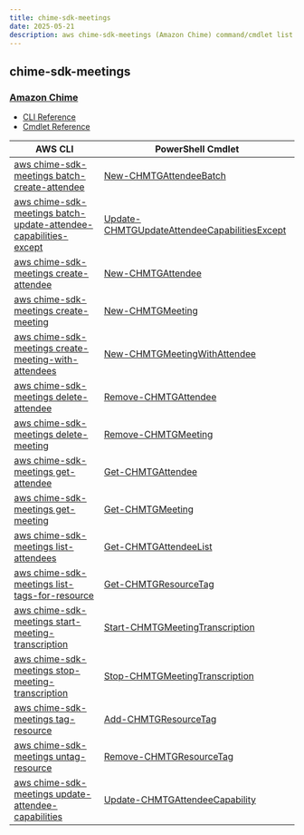 ```yaml
---
title: chime-sdk-meetings
date: 2025-05-21
description: aws chime-sdk-meetings (Amazon Chime) command/cmdlet list.
---
```


## chime-sdk-meetings

### [Amazon Chime](https://aws.amazon.com/chime/)

* [CLI Reference](https://awscli.amazonaws.com/v2/documentation/api/latest/reference/chime-sdk-meetings/index.html)
* [Cmdlet Reference](https://docs.aws.amazon.com/powershell/latest/reference/items/ChimeSDKMeetings_cmdlets.html)

|AWS CLI|PowerShell Cmdlet|
|----|----|
|[aws chime-sdk-meetings batch-create-attendee](https://awscli.amazonaws.com/v2/documentation/api/latest/reference/chime-sdk-meetings/batch-create-attendee.html)|[New-CHMTGAttendeeBatch](https://docs.aws.amazon.com/powershell/latest/reference/items/New-CHMTGAttendeeBatch.html)|
|[aws chime-sdk-meetings batch-update-attendee-capabilities-except](https://awscli.amazonaws.com/v2/documentation/api/latest/reference/chime-sdk-meetings/batch-update-attendee-capabilities-except.html)|[Update-CHMTGUpdateAttendeeCapabilitiesExcept](https://docs.aws.amazon.com/powershell/latest/reference/items/Update-CHMTGUpdateAttendeeCapabilitiesExcept.html)|
|[aws chime-sdk-meetings create-attendee](https://awscli.amazonaws.com/v2/documentation/api/latest/reference/chime-sdk-meetings/create-attendee.html)|[New-CHMTGAttendee](https://docs.aws.amazon.com/powershell/latest/reference/items/New-CHMTGAttendee.html)|
|[aws chime-sdk-meetings create-meeting](https://awscli.amazonaws.com/v2/documentation/api/latest/reference/chime-sdk-meetings/create-meeting.html)|[New-CHMTGMeeting](https://docs.aws.amazon.com/powershell/latest/reference/items/New-CHMTGMeeting.html)|
|[aws chime-sdk-meetings create-meeting-with-attendees](https://awscli.amazonaws.com/v2/documentation/api/latest/reference/chime-sdk-meetings/create-meeting-with-attendees.html)|[New-CHMTGMeetingWithAttendee](https://docs.aws.amazon.com/powershell/latest/reference/items/New-CHMTGMeetingWithAttendee.html)|
|[aws chime-sdk-meetings delete-attendee](https://awscli.amazonaws.com/v2/documentation/api/latest/reference/chime-sdk-meetings/delete-attendee.html)|[Remove-CHMTGAttendee](https://docs.aws.amazon.com/powershell/latest/reference/items/Remove-CHMTGAttendee.html)|
|[aws chime-sdk-meetings delete-meeting](https://awscli.amazonaws.com/v2/documentation/api/latest/reference/chime-sdk-meetings/delete-meeting.html)|[Remove-CHMTGMeeting](https://docs.aws.amazon.com/powershell/latest/reference/items/Remove-CHMTGMeeting.html)|
|[aws chime-sdk-meetings get-attendee](https://awscli.amazonaws.com/v2/documentation/api/latest/reference/chime-sdk-meetings/get-attendee.html)|[Get-CHMTGAttendee](https://docs.aws.amazon.com/powershell/latest/reference/items/Get-CHMTGAttendee.html)|
|[aws chime-sdk-meetings get-meeting](https://awscli.amazonaws.com/v2/documentation/api/latest/reference/chime-sdk-meetings/get-meeting.html)|[Get-CHMTGMeeting](https://docs.aws.amazon.com/powershell/latest/reference/items/Get-CHMTGMeeting.html)|
|[aws chime-sdk-meetings list-attendees](https://awscli.amazonaws.com/v2/documentation/api/latest/reference/chime-sdk-meetings/list-attendees.html)|[Get-CHMTGAttendeeList](https://docs.aws.amazon.com/powershell/latest/reference/items/Get-CHMTGAttendeeList.html)|
|[aws chime-sdk-meetings list-tags-for-resource](https://awscli.amazonaws.com/v2/documentation/api/latest/reference/chime-sdk-meetings/list-tags-for-resource.html)|[Get-CHMTGResourceTag](https://docs.aws.amazon.com/powershell/latest/reference/items/Get-CHMTGResourceTag.html)|
|[aws chime-sdk-meetings start-meeting-transcription](https://awscli.amazonaws.com/v2/documentation/api/latest/reference/chime-sdk-meetings/start-meeting-transcription.html)|[Start-CHMTGMeetingTranscription](https://docs.aws.amazon.com/powershell/latest/reference/items/Start-CHMTGMeetingTranscription.html)|
|[aws chime-sdk-meetings stop-meeting-transcription](https://awscli.amazonaws.com/v2/documentation/api/latest/reference/chime-sdk-meetings/stop-meeting-transcription.html)|[Stop-CHMTGMeetingTranscription](https://docs.aws.amazon.com/powershell/latest/reference/items/Stop-CHMTGMeetingTranscription.html)|
|[aws chime-sdk-meetings tag-resource](https://awscli.amazonaws.com/v2/documentation/api/latest/reference/chime-sdk-meetings/tag-resource.html)|[Add-CHMTGResourceTag](https://docs.aws.amazon.com/powershell/latest/reference/items/Add-CHMTGResourceTag.html)|
|[aws chime-sdk-meetings untag-resource](https://awscli.amazonaws.com/v2/documentation/api/latest/reference/chime-sdk-meetings/untag-resource.html)|[Remove-CHMTGResourceTag](https://docs.aws.amazon.com/powershell/latest/reference/items/Remove-CHMTGResourceTag.html)|
|[aws chime-sdk-meetings update-attendee-capabilities](https://awscli.amazonaws.com/v2/documentation/api/latest/reference/chime-sdk-meetings/update-attendee-capabilities.html)|[Update-CHMTGAttendeeCapability](https://docs.aws.amazon.com/powershell/latest/reference/items/Update-CHMTGAttendeeCapability.html)|

